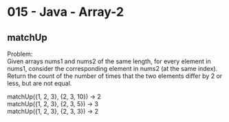 015 - Java - Array-2
=====================

matchUp
---------- 

Problem:  
Given arrays nums1 and nums2 of the same length, for every element in nums1, consider the corresponding element in nums2 (at the same index). Return the count of the number of times that the two elements differ by 2 or less, but are not equal. 
>
matchUp({1, 2, 3}, {2, 3, 10}) → 2  
matchUp({1, 2, 3}, {2, 3, 5}) → 3  
matchUp({1, 2, 3}, {2, 3, 3}) → 2  

